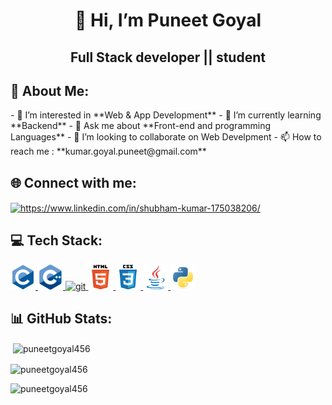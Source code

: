 <h1 align="center">👋 Hi, I’m Puneet Goyal</h1>
<h2 align="center">Full Stack developer || student</h2>

<h2 align="left">💫 About Me:</h2>
- 👀 I’m interested in **Web & App Development**
- 🌱 I’m currently learning **Backend**
- 💬 Ask me about **Front-end and programming Languages**
- 💞️ I’m looking to collaborate on Web Develpment
- 📫 How to reach me : **kumar.goyal.puneet@gmail.com**

<h2 align="left">🌐 Connect with me:</h2>
<p align="left">
<a href="https://www.linkedin.com/in/puneet-goyal-20a330203/" target="blank"><img align="center" src="https://raw.githubusercontent.com/rahuldkjain/github-profile-readme-generator/master/src/images/icons/Social/linked-in-alt.svg" alt="https://www.linkedin.com/in/shubham-kumar-175038206/" height="30" width="40" /></a>
</p>

<h2 align="left">💻 Tech Stack:</h2>
<p align="left"> <a href="https://www.cprogramming.com/" target="_blank"> <img src="https://raw.githubusercontent.com/devicons/devicon/master/icons/c/c-original.svg" alt="c" width="40" height="40"/> </a>
<a href="https://www.w3schools.com/cpp/" target="_blank"> <img src="https://raw.githubusercontent.com/devicons/devicon/master/icons/cplusplus/cplusplus-original.svg" alt="cplusplus" width="40" height="40"/> </a> 
<a href="https://git-scm.com/" target="_blank"> <img src="https://www.vectorlogo.zone/logos/git-scm/git-scm-icon.svg" alt="git" width="40" height="40"/> </a>
<a href="https://www.w3.org/html/" target="_blank"> <img src="https://raw.githubusercontent.com/devicons/devicon/master/icons/html5/html5-original-wordmark.svg" alt="html5" width="40" height="40"/> </a>
<a href="https://www.w3schools.com/css/" target="_blank"> <img src="https://raw.githubusercontent.com/devicons/devicon/master/icons/css3/css3-original-wordmark.svg" alt="css3" width="40" height="40"/> </a>
<a href="https://www.java.com" target="_blank"> <img src="https://raw.githubusercontent.com/devicons/devicon/master/icons/java/java-original.svg" alt="java" width="40" height="40"/> </a>
<a href="https://www.python.org" target="_blank"> <img src="https://raw.githubusercontent.com/devicons/devicon/master/icons/python/python-original.svg" alt="python" width="40" height="40"/> </a> </p>

<h2 align="left">📊 GitHub Stats:</h2>

<p>&nbsp;<img align="center" src="https://github-readme-stats.vercel.app/api?username=puneetgoyal456&show_icons=true&locale=en" alt="puneetgoyal456" /></p>

<p><img align="center" src="https://github-readme-streak-stats.herokuapp.com/?user=puneetgoyal456&" alt="puneetgoyal456" /></p>

<p><img align="left" src="https://github-readme-stats.vercel.app/api/top-langs?username=puneetgoyal456&show_icons=true&locale=en&layout=compact" alt="puneetgoyal456" /></p>

<br>
<!-- <p align="left"> <img src="https://komarev.com/ghpvc/?username=puneetgoyal456&label=Profile%20views&color=0e75b6&style=flat" alt="puneetgoyal456" /> </p> -->
